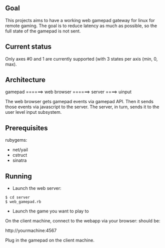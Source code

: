 Goal
----

This projects aims to have a working web gamepad gateway for linux for remote gaming.
The goal is to reduce latency as much as possible,
    so the full state of the gamepad is not sent.


Current status
--------------

Only axes #0 and 1 are currently supported (with 3 states per axis (min, 0, max).

Architecture
------------

gamepad ======> web browser ======> server ====> uinput

The web browser gets gamepad events via gamepad API.
Then it sends those events via javascript to the server.
The server, in turn, sends it to the user level input subsystem.

Prerequisites
-------------

rubygems:

  *  net/yail
  *  cstruct
  *  sinatra


Running
-------

- Launch the web server:

```
$ cd server
$ web_gamepad.rb
```

- Launch the game you want to play to

On the client machine, connect to the webapp via your browser:
should be:

http://yourmachine:4567

Plug in the gamepad on the client machine.
